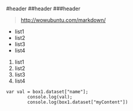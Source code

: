 #header
##header
###header

>http://wowubuntu.com/markdown/

- list1
- list2
- list3
- list4

1. list1
2. list2
3. list3
4. list4

```
var val = box1.dataset["name"];
		console.log(val);
		console.log(box1.dataset["myContent"])
```